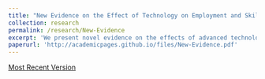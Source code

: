 ```yaml
---
title: "New Evidence on the Effect of Technology on Employment and Skill Demand"
collection: research
permalink: /research/New-Evidence
excerpt: 'We present novel evidence on the effects of advanced technologies on employment, skill demand, and firm performance. The main finding is that advanced technologies led to increases in employment and no change in skill composition. Our main research design focuses on a technology subsidy program in Finland that induced sharp increases in technology investment in manufacturing firms. Our data directly measure multiple technologies and skills and track firms and workers over time. We demonstrate novel text analysis and machine learning methods to perform matching and to measure specific technological changes. To understand our findings, we outline a theoretical framework that contrasts two types of technological change: process versus product. We document that the firms used new technologies to produce new types of output rather than replace workers with technologies within the same type of production. The results contrast with the ideas that technologies necessarily replace workers or are skill biased.'
paperurl: 'http://academicpages.github.io/files/New-Evidence.pdf'
---
```


[Most Recent Version](https://papers.ssrn.com/sol3/papers.cfm?abstract_id=4081625)